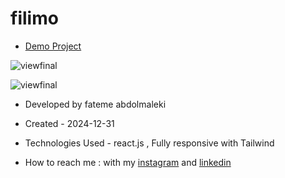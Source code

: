 # filimo

 - [Demo Project](https://filimo-j76s.vercel.app/)

 ![viewfinal](https://github.com/user-attachments/assets/e3639371-186c-4856-81cf-9a5995544460)
 
 ![viewfinal](https://github.com/user-attachments/assets/87c9adcb-8031-44a5-8d08-9ab3d6a1c986)

- Developed by fateme abdolmaleki

- Created - 2024-12-31

- Technologies Used - react.js , Fully responsive with Tailwind 

- How to reach me : with my [instagram](https://www.instagram.com/fatemeabdolmaleki_) and [linkedin](https://www.linkedin.com/in/fateme-abdolmaleki/)
